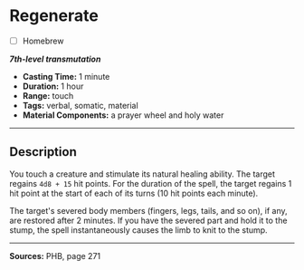 # Regenerate
- [ ] Homebrew

***7th-level transmutation***
- **Casting Time:** 1 minute
- **Duration:** 1 hour
- **Range:** touch
- **Tags:** verbal, somatic, material
- **Material Components:** a prayer wheel and holy water

---

## Description
You touch a creature and stimulate its natural healing ability.
The target regains `4d8 + 15` hit points.
For the duration of the spell, the target regains 1 hit point at the start of each of its turns (10 hit points each minute).

The target's severed body members (fingers, legs, tails, and so on), if any, are restored after 2 minutes.
If you have the severed part and hold it to the stump, the spell instantaneously causes the limb to knit to the stump.

---

**Sources:** PHB, page 271
